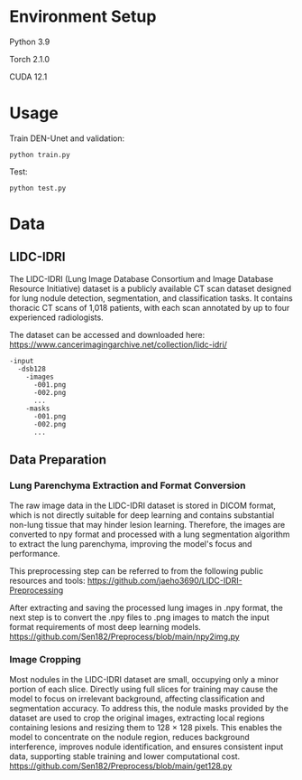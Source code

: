 # Environment Setup

Python 3.9

Torch 2.1.0

CUDA 12.1

# Usage

Train DEN-Unet and validation:

`python train.py`

Test:

`python test.py`

# Data

## LIDC-IDRI

The LIDC-IDRI (Lung Image Database Consortium and Image Database Resource Initiative) dataset is a publicly available CT scan dataset designed for lung nodule detection, segmentation, and classification tasks. It contains thoracic CT scans of 1,018 patients, with each scan annotated by up to four experienced radiologists.

The dataset can be accessed and downloaded here: https://www.cancerimagingarchive.net/collection/lidc-idri/

    -input
      -dsb128
        -images
          -001.png
          -002.png
          ...
        -masks
          -001.png
          -002.png
          ...

## Data Preparation

### Lung Parenchyma Extraction and Format Conversion

The raw image data in the LIDC-IDRI dataset is stored in DICOM format, which is not directly suitable for deep learning and contains substantial non-lung tissue that may hinder lesion learning. Therefore, the images are converted to npy format and processed with a lung segmentation algorithm to extract the lung parenchyma, improving the model's focus and performance.

This preprocessing step can be referred to from the following public resources and tools: https://github.com/jaeho3690/LIDC-IDRI-Preprocessing

After extracting and saving the processed lung images in .npy format, the next step is to convert the .npy files to .png images to match the input format requirements of most deep learning models. https://github.com/Sen182/Preprocess/blob/main/npy2img.py

### Image Cropping

Most nodules in the LIDC-IDRI dataset are small, occupying only a minor portion of each slice. Directly using full slices for training may cause the model to focus on irrelevant background, affecting classification and segmentation accuracy. To address this, the nodule masks provided by the dataset are used to crop the original images, extracting local regions containing lesions and resizing them to 128 × 128 pixels. This enables the model to concentrate on the nodule region, reduces background interference, improves nodule identification, and ensures consistent input data, supporting stable training and lower computational cost. https://github.com/Sen182/Preprocess/blob/main/get128.py
